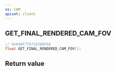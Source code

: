 ```yaml
---
ns: CAM
apiset: client
---
```

## GET_FINAL_RENDERED_CAM_FOV

```c
// 0x04AF77971E508F6A
float GET_FINAL_RENDERED_CAM_FOV();
```



## Return value